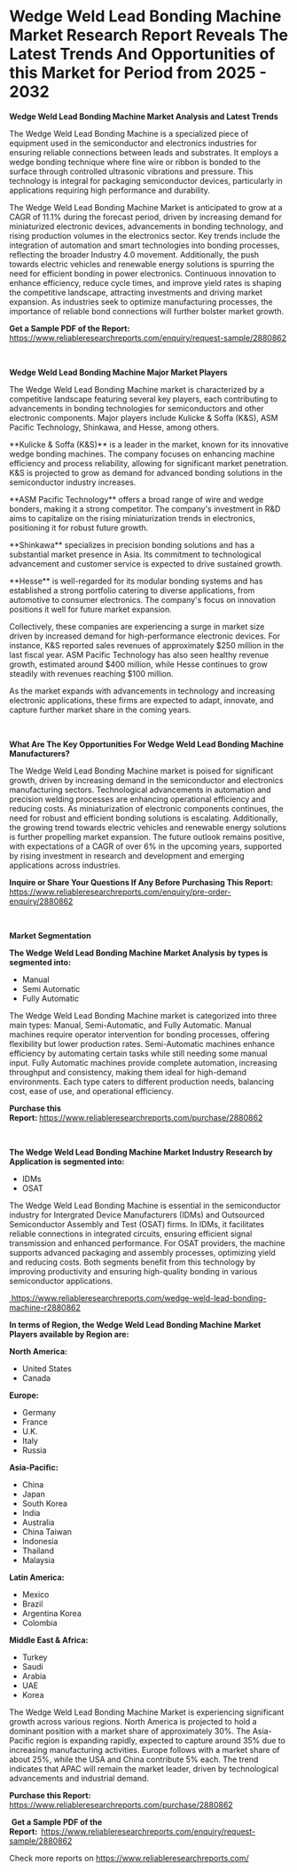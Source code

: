 <p><h1>Wedge Weld Lead Bonding Machine Market Research Report Reveals The Latest Trends And Opportunities of this Market for Period from 2025 - 2032</h1></p><p><strong>Wedge Weld Lead Bonding Machine Market Analysis and Latest Trends</strong></p>
<p><p>The Wedge Weld Lead Bonding Machine is a specialized piece of equipment used in the semiconductor and electronics industries for ensuring reliable connections between leads and substrates. It employs a wedge bonding technique where fine wire or ribbon is bonded to the surface through controlled ultrasonic vibrations and pressure. This technology is integral for packaging semiconductor devices, particularly in applications requiring high performance and durability.</p><p>The Wedge Weld Lead Bonding Machine Market is anticipated to grow at a CAGR of 11.1% during the forecast period, driven by increasing demand for miniaturized electronic devices, advancements in bonding technology, and rising production volumes in the electronics sector. Key trends include the integration of automation and smart technologies into bonding processes, reflecting the broader Industry 4.0 movement. Additionally, the push towards electric vehicles and renewable energy solutions is spurring the need for efficient bonding in power electronics. Continuous innovation to enhance efficiency, reduce cycle times, and improve yield rates is shaping the competitive landscape, attracting investments and driving market expansion. As industries seek to optimize manufacturing processes, the importance of reliable bond connections will further bolster market growth.</p></p>
<p><strong>Get a Sample PDF of the Report:&nbsp;</strong> <a href="https://www.reliableresearchreports.com/enquiry/request-sample/2880862?utm_campaign=3284&utm_medium=2&utm_source=Github&utm_content=ia&utm_term=12032025&utm_id=wedge-weld-lead-bonding-machine">https://www.reliableresearchreports.com/enquiry/request-sample/2880862</a></p>
<p>&nbsp;</p>
<p><strong>Wedge Weld Lead Bonding Machine Major Market Players</strong></p>
<p><p>The Wedge Weld Lead Bonding Machine market is characterized by a competitive landscape featuring several key players, each contributing to advancements in bonding technologies for semiconductors and other electronic components. Major players include Kulicke & Soffa (K&S), ASM Pacific Technology, Shinkawa, and Hesse, among others.</p><p>**Kulicke & Soffa (K&S)** is a leader in the market, known for its innovative wedge bonding machines. The company focuses on enhancing machine efficiency and process reliability, allowing for significant market penetration. K&S is projected to grow as demand for advanced bonding solutions in the semiconductor industry increases.</p><p>**ASM Pacific Technology** offers a broad range of wire and wedge bonders, making it a strong competitor. The company's investment in R&D aims to capitalize on the rising miniaturization trends in electronics, positioning it for robust future growth.</p><p>**Shinkawa** specializes in precision bonding solutions and has a substantial market presence in Asia. Its commitment to technological advancement and customer service is expected to drive sustained growth. </p><p>**Hesse** is well-regarded for its modular bonding systems and has established a strong portfolio catering to diverse applications, from automotive to consumer electronics. The company's focus on innovation positions it well for future market expansion.</p><p>Collectively, these companies are experiencing a surge in market size driven by increased demand for high-performance electronic devices. For instance, K&S reported sales revenues of approximately $250 million in the last fiscal year. ASM Pacific Technology has also seen healthy revenue growth, estimated around $400 million, while Hesse continues to grow steadily with revenues reaching $100 million. </p><p>As the market expands with advancements in technology and increasing electronic applications, these firms are expected to adapt, innovate, and capture further market share in the coming years.</p></p>
<p>&nbsp;</p>
<p><strong>What Are The Key Opportunities For Wedge Weld Lead Bonding Machine Manufacturers?</strong></p>
<p><p>The Wedge Weld Lead Bonding Machine market is poised for significant growth, driven by increasing demand in the semiconductor and electronics manufacturing sectors. Technological advancements in automation and precision welding processes are enhancing operational efficiency and reducing costs. As miniaturization of electronic components continues, the need for robust and efficient bonding solutions is escalating. Additionally, the growing trend towards electric vehicles and renewable energy solutions is further propelling market expansion. The future outlook remains positive, with expectations of a CAGR of over 6% in the upcoming years, supported by rising investment in research and development and emerging applications across industries.</p></p>
<p><strong>Inquire or Share Your Questions If Any Before Purchasing This Report:</strong> <a href="https://www.reliableresearchreports.com/enquiry/pre-order-enquiry/2880862?utm_campaign=3284&utm_medium=2&utm_source=Github&utm_content=ia&utm_term=12032025&utm_id=wedge-weld-lead-bonding-machine">https://www.reliableresearchreports.com/enquiry/pre-order-enquiry/2880862</a></p>
<p>&nbsp;</p>
<p><strong>Market Segmentation</strong></p>
<p><strong>The Wedge Weld Lead Bonding Machine Market Analysis by types is segmented into:</strong></p>
<p><ul><li>Manual</li><li>Semi Automatic</li><li>Fully Automatic</li></ul></p>
<p><p>The Wedge Weld Lead Bonding Machine market is categorized into three main types: Manual, Semi-Automatic, and Fully Automatic. Manual machines require operator intervention for bonding processes, offering flexibility but lower production rates. Semi-Automatic machines enhance efficiency by automating certain tasks while still needing some manual input. Fully Automatic machines provide complete automation, increasing throughput and consistency, making them ideal for high-demand environments. Each type caters to different production needs, balancing cost, ease of use, and operational efficiency.</p></p>
<p><strong>Purchase this Report:&nbsp;</strong><a href="https://www.reliableresearchreports.com/purchase/2880862?utm_campaign=3284&utm_medium=2&utm_source=Github&utm_content=ia&utm_term=12032025&utm_id=wedge-weld-lead-bonding-machine">https://www.reliableresearchreports.com/purchase/2880862</a></p>
<p>&nbsp;</p>
<p><strong>The Wedge Weld Lead Bonding Machine Market Industry Research by Application is segmented into:</strong></p>
<p><ul><li>IDMs</li><li>OSAT</li></ul></p>
<p><p>The Wedge Weld Lead Bonding Machine is essential in the semiconductor industry for Intergrated Device Manufacturers (IDMs) and Outsourced Semiconductor Assembly and Test (OSAT) firms. In IDMs, it facilitates reliable connections in integrated circuits, ensuring efficient signal transmission and enhanced performance. For OSAT providers, the machine supports advanced packaging and assembly processes, optimizing yield and reducing costs. Both segments benefit from this technology by improving productivity and ensuring high-quality bonding in various semiconductor applications.</p></p>
<p><a href="https://www.reliableresearchreports.com/wedge-weld-lead-bonding-machine-r2880862?utm_campaign=3284&utm_medium=2&utm_source=Github&utm_content=ia&utm_term=12032025&utm_id=wedge-weld-lead-bonding-machine">&nbsp;https://www.reliableresearchreports.com/wedge-weld-lead-bonding-machine-r2880862</a></p>
<p><strong>In terms of Region, the Wedge Weld Lead Bonding Machine Market Players available by Region are:</strong></p>
<p>
    <p> <strong> North America: </strong>
        <ul>
            <li>United States</li>
            <li>Canada</li>
        </ul>
        </p> 
    <p> <strong> Europe: </strong>
        <ul>
            <li>Germany</li>
            <li>France</li>
            <li>U.K.</li>
            <li>Italy</li>
            <li>Russia</li>
        </ul>
        </p> 
    <p> <strong> Asia-Pacific: </strong>
        <ul>
            <li>China</li>
            <li>Japan</li>
            <li>South Korea</li>
            <li>India</li>
            <li>Australia</li>
            <li>China Taiwan</li>
            <li>Indonesia</li>
            <li>Thailand</li>
            <li>Malaysia</li>
        </ul>
        </p> 
    <p> <strong> Latin America: </strong>
        <ul>
            <li>Mexico</li>
            <li>Brazil</li>
            <li>Argentina Korea</li>
            <li>Colombia</li>
        </ul>
        </p> 
    <p> <strong> Middle East & Africa: </strong>
        <ul>
            <li>Turkey</li>
            <li>Saudi</li>
            <li>Arabia</li>
            <li>UAE</li>
            <li>Korea</li>
        </ul>
    </p>
    </p>
<p><p>The Wedge Weld Lead Bonding Machine Market is experiencing significant growth across various regions. North America is projected to hold a dominant position with a market share of approximately 30%. The Asia-Pacific region is expanding rapidly, expected to capture around 35% due to increasing manufacturing activities. Europe follows with a market share of about 25%, while the USA and China contribute 5% each. The trend indicates that APAC will remain the market leader, driven by technological advancements and industrial demand.</p></p>
<p><strong>Purchase this Report: </strong><a href="https://www.reliableresearchreports.com/purchase/2880862?utm_campaign=3284&utm_medium=2&utm_source=Github&utm_content=ia&utm_term=12032025&utm_id=wedge-weld-lead-bonding-machine">https://www.reliableresearchreports.com/purchase/2880862</a></p>
<p>&nbsp;<strong>Get a Sample PDF of the Report:&nbsp;&nbsp;</strong><a href="https://www.reliableresearchreports.com/enquiry/request-sample/2880862?utm_campaign=3284&utm_medium=2&utm_source=Github&utm_content=ia&utm_term=12032025&utm_id=wedge-weld-lead-bonding-machine">https://www.reliableresearchreports.com/enquiry/request-sample/2880862</a></p>
<p><strong></strong></p>
<p>Check more reports on <a href="https://www.reliableresearchreports.com/?utm_campaign=3284&utm_medium=2&utm_source=Github&utm_content=ia&utm_term=12032025&utm_id=wedge-weld-lead-bonding-machine">https://www.reliableresearchreports.com/</a></p>